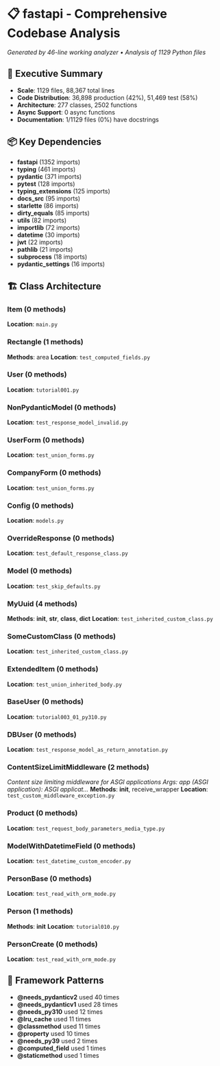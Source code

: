 # 📋 fastapi - Comprehensive Codebase Analysis

*Generated by 46-line working analyzer • Analysis of 1129 Python files*

## 🎯 Executive Summary

- **Scale**: 1129 files, 88,367 total lines
- **Code Distribution**: 36,898 production (42%), 51,469 test (58%)
- **Architecture**: 277 classes, 2502 functions
- **Async Support**: 0 async functions
- **Documentation**: 1/1129 files (0%) have docstrings

## 📦 Key Dependencies

- **fastapi** (1352 imports)
- **typing** (461 imports)
- **pydantic** (371 imports)
- **pytest** (128 imports)
- **typing_extensions** (125 imports)
- **docs_src** (95 imports)
- **starlette** (86 imports)
- **dirty_equals** (85 imports)
- **utils** (82 imports)
- **importlib** (72 imports)
- **datetime** (30 imports)
- **jwt** (22 imports)
- **pathlib** (21 imports)
- **subprocess** (18 imports)
- **pydantic_settings** (16 imports)

## 🏗️ Class Architecture

### Item (0 methods)
**Location**: `main.py`

### Rectangle (1 methods)
**Methods**: area
**Location**: `test_computed_fields.py`

### User (0 methods)
**Location**: `tutorial001.py`

### NonPydanticModel (0 methods)
**Location**: `test_response_model_invalid.py`

### UserForm (0 methods)
**Location**: `test_union_forms.py`

### CompanyForm (0 methods)
**Location**: `test_union_forms.py`

### Config (0 methods)
**Location**: `models.py`

### OverrideResponse (0 methods)
**Location**: `test_default_response_class.py`

### Model (0 methods)
**Location**: `test_skip_defaults.py`

### MyUuid (4 methods)
**Methods**: __init__, __str__, __class__, __dict__
**Location**: `test_inherited_custom_class.py`

### SomeCustomClass (0 methods)
**Location**: `test_inherited_custom_class.py`

### ExtendedItem (0 methods)
**Location**: `test_union_inherited_body.py`

### BaseUser (0 methods)
**Location**: `tutorial003_01_py310.py`

### DBUser (0 methods)
**Location**: `test_response_model_as_return_annotation.py`

### ContentSizeLimitMiddleware (2 methods)
*Content size limiting middleware for ASGI applications
Args:
  app (ASGI application): ASGI applicat...*
**Methods**: __init__, receive_wrapper
**Location**: `test_custom_middleware_exception.py`

### Product (0 methods)
**Location**: `test_request_body_parameters_media_type.py`

### ModelWithDatetimeField (0 methods)
**Location**: `test_datetime_custom_encoder.py`

### PersonBase (0 methods)
**Location**: `test_read_with_orm_mode.py`

### Person (1 methods)
**Methods**: __init__
**Location**: `tutorial010.py`

### PersonCreate (0 methods)
**Location**: `test_read_with_orm_mode.py`

## 🎯 Framework Patterns

- **@needs_pydanticv2** used 40 times
- **@needs_pydanticv1** used 28 times
- **@needs_py310** used 12 times
- **@lru_cache** used 11 times
- **@classmethod** used 11 times
- **@property** used 10 times
- **@needs_py39** used 2 times
- **@computed_field** used 1 times
- **@staticmethod** used 1 times
